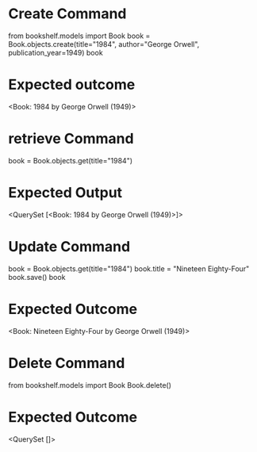 # Create Command
from bookshelf.models import Book
book = Book.objects.create(title="1984", author="George Orwell", publication_year=1949)
book

# Expected outcome
<Book: 1984 by George Orwell (1949)>


# retrieve Command 
book = Book.objects.get(title="1984")

# Expected Output
<QuerySet [<Book: 1984 by George Orwell (1949)>]>


#  Update Command
book = Book.objects.get(title="1984")
book.title = "Nineteen Eighty-Four"
book.save()
book

# Expected Outcome
<Book: Nineteen Eighty-Four by George Orwell (1949)>

# Delete Command 
from bookshelf.models import Book
Book.delete()

# Expected Outcome
<QuerySet []>